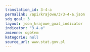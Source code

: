 ```yaml
---
translation_id: 3-4-a
permalink: /api/krajowe/3/3-4-a.json
sdg_goal: 3
layout: json_krajowe_goal_indicator
indicator: "3.4.a"
zmienne: ogółem
kategorie: null
source_url: www.stat.gov.pl
---
```

